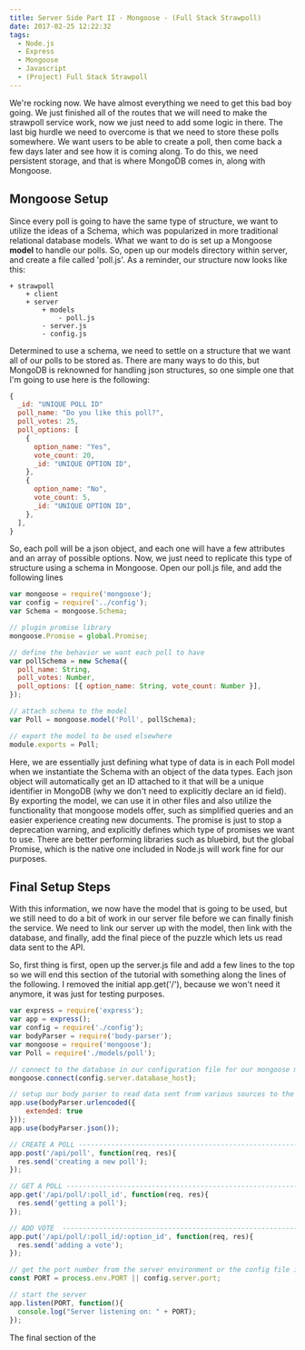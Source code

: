 ```yaml
---
title: Server Side Part II - Mongoose - (Full Stack Strawpoll)
date: 2017-02-25 12:22:32
tags:
  - Node.js
  - Express
  - Mongoose
  - Javascript
  - (Project) Full Stack Strawpoll
---
```

We're rocking now.  We have almost everything we need to get this bad boy going.  We just finished all of the routes that we will need to make the strawpoll service work, now we just need to add some logic in there.  The last big hurdle we need to overcome is that we need to store these polls somewhere.  We want users to be able to create a poll, then come back a few days later and see how it is coming along.  To do this, we need persistent storage, and that is where MongoDB comes in, along with Mongoose.  
<!-- more -->
## Mongoose Setup
Since every poll is going to have the same type of structure, we want to utilize the ideas of a Schema, which was popularized in more traditional relational database models.  What we want to do is set up a Mongoose __model__ to handle our polls.  So, open up our models directory within server, and create a file called 'poll.js'.  As a reminder, our structure now looks like this:
```
+ strawpoll
    + client
    + server
        + models
            - poll.js
        - server.js
        - config.js
```
Determined to use a schema, we need to settle on a structure that we want all of our polls to be stored as.  There are many ways to do this, but MongoDB is reknowned for handling json structures, so one simple one that I'm going to use here is the following:
```javascript
{
  _id: "UNIQUE POLL ID"
  poll_name: "Do you like this poll?",
  poll_votes: 25,
  poll_options: [
    {
      option_name: "Yes",
      vote_count: 20,
      _id: "UNIQUE OPTION ID",
    },
    {
      option_name: "No",
      vote_count: 5,
      _id: "UNIQUE OPTION ID",
    },
  ],
}
```
So, each poll will be a json object, and each one will have a few attributes and an array of possible options.  Now, we just need to replicate this type of structure using a schema in Mongoose.  Open our poll.js file, and add the following lines
```javascript
var mongoose = require('mongoose');
var config = require('../config');
var Schema = mongoose.Schema;

// plugin promise library
mongoose.Promise = global.Promise;

// define the behavior we want each poll to have
var pollSchema = new Schema({
  poll_name: String,
  poll_votes: Number,
  poll_options: [{ option_name: String, vote_count: Number }],
});

// attach schema to the model
var Poll = mongoose.model('Poll', pollSchema);

// export the model to be used elsewhere
module.exports = Poll;
```
Here, we are essentially just defining what type of data is in each Poll model when we instantiate the Schema with an object of the data types.  Each json object will automatically get an ID attached to it that will be a unique identifier in MongoDB (why we don't need to explicitly declare an id field).  By exporting the model, we can use it in other files and also utilize the functionality that mongoose models offer, such as simplified queries and an easier experience creating new documents.  The promise is just to stop a deprecation warning, and explicitly defines which type of promises we want to use.  There are better performing libraries such as bluebird, but the global Promise, which is the native one included in Node.js will work fine for our purposes.

## Final Setup Steps
With this information, we now have the model that is going to be used, but we still need to do a bit of work in our server file before we can finally finish the service.  We need to link our server up with the model, then link with the database, and finally, add the final piece of the puzzle which lets us read data sent to the API.

So, first thing is first, open up the server.js file and add a few lines to the top so we will end this section of the tutorial with something along the lines of the following.  I removed the initial app.get('/'), because we won't need it anymore, it was just for testing purposes.
```javascript
var express = require('express');
var app = express();
var config = require('./config');
var bodyParser = require('body-parser');
var mongoose = require('mongoose');
var Poll = require('./models/poll');

// connect to the database in our configuration file for our mongoose models
mongoose.connect(config.server.database_host);

// setup our body parser to read data sent from various sources to the API
app.use(bodyParser.urlencoded({
    extended: true
}));
app.use(bodyParser.json());

// CREATE A POLL ---------------------------------------------------------------
app.post('/api/poll', function(req, res){
  res.send('creating a new poll');
});

// GET A POLL ------------------------------------------------------------------
app.get('/api/poll/:poll_id', function(req, res){
  res.send('getting a poll');
});

// ADD VOTE  -------------------------------------------------------------------
app.put('/api/poll/:poll_id/:option_id', function(req, res){
  res.send('adding a vote');
});

// get the port number from the server environment or the config file if running locally
const PORT = process.env.PORT || config.server.port;

// start the server
app.listen(PORT, function(){
  console.log("Server listening on: " + PORT);
});
```
The final section of the

